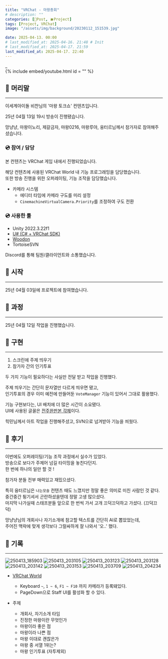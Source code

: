 ```yaml
---
title: "VRChat - 마왕총회"
# description: ""
categories: [📀Post, 🫐Project]
tags: [Project, VRChat]
image: "/assets/img/background/20230112_151539.jpg"

date: 2025-04-13. 00:00
# last_modified_at: 2025-04-16. 21:48 # Init
# last_modified_at: 2025-04-17. 21:59
last_modified_at: 2025-04-17. 22:40
---
```


_  
{% include embed/youtube.html id = "" %}

## 📀 머리말

---

이세계아이돌 비챤님의 '마왕 토크쇼' 컨텐츠입니다.  

25년 04월 13일 19시 방송이 진행됐습니다.  

망냥냥, 마왕이노리, 제갈금자, 마왕0216, 마왕루야, 웅터르님께서 참가자로 참여해주셨습니다.  

### 💿 참여 / 담당

본 컨텐츠는 VRChat 게임 내에서 진행되었습니다.  

해당 컨텐츠에 사용된 VRChat World 내 기능 프로그래밍을 담당했습니다.  
또한 방송 진행을 위한 오퍼레이팅, 기능 조작을 담당했습니다.  

- 카메라 시스템
  - 에디터 타임에 카메라 구도를 미리 설정
  - `CinemachineVirtualCamera.Priority`를 조정하여 구도 전환

### 💿 사용한 툴

- Unity 2022.3.22f1
- [U# (C# + VRChat SDK)](https://udonsharp.docs.vrchat.com/)
- [Woodon](https://github.com/wrchat/Woodon)
- TortoiseSVN

Discord를 통해 팀원/클라이언트와 소통했습니다.  

## 📀 시작

---

25년 04월 03일에 프로젝트에 참여했습니다.  

## 📀 과정

---

25년 04월 12일 작업을 진행했습니다.  

## 📀 구현

---

1. 스크린에 주제 띄우기
2. 참가자 간의 인기투표

두 가지 기능이 필요하다는 사실만 전달 받고 작업을 진행했다.  

주제 띄우기는 간단히 문자열만 다르게 띄우면 됐고,  
인기투표의 경우 이미 예전에 만들어둔 `VoteManager` 기능이 있어서 그대로 활용했다.  

기능 구현보다는, UI 배치에 더 많은 시간이 소요됐다.  
UI에 사용된 글꼴은 [전주완판본 각체](https://noonnu.cc/font_page/625)이다.  

힉민님께서 아트 작업을 진행해주셨고, SVN으로 넘겨받아 기능을 씌웠다.  

## 📀 후기

---

이번에도 오퍼레이팅/기능 조작 과정에서 실수가 있었다.  
방송으로 보다가 주제어 넘길 타이밍을 놓친다던지.  
한 번에 하나의 일만 할 것 !  

참가자 분들 전부 매력있고 재밌으셨다.  

특히 융터르님은 `나는모솔` 컨텐츠 때도 느꼈지만 정말 좋은 의미로 미친 사람인 것 같다.  
중간중간 튕기셔서 곤란하셨을텐데 정말 고생 많으셨다.  
마지막 나가실때 스태프분들 앞으로 한 번씩 가서 고개 끄덕끄덕하고 가셨다. (끄덕끄덕)  

망냥냥님의 개회사나 자기소개에 참고할 텍스트를 간단히 AI로 뽑았었는데,  
주어진 맥락에 맞게 생각보다 그럴싸하게 잘 나와서 '오..' 했다.  

## 📀 기록

---

![250413_185903](/assets/project/MawangAssemble/250413_185903.png)
![250413_203105](/assets/project/MawangAssemble/250413_203105.png)
![250413_203123](/assets/project/MawangAssemble/250413_203123.png)
![250413_203128](/assets/project/MawangAssemble/250413_203128.png)
![250413_203142](/assets/project/MawangAssemble/250413_203142.png)
![250413_203153](/assets/project/MawangAssemble/250413_203153.png)
![250413_203709](/assets/project/MawangAssemble/250413_203709.png)
![250413_204234](/assets/project/MawangAssemble/250413_204234.png)

- [VRChat World](https://vrchat.com/home/world/wrld_8b9325e4-cc81-4f2c-b72c-8f105d67d43f/info)
  - Keyboard `~`, `1 ~ 6`, `F1 ~ F10` 까지 카메라가 등록돼있다.
  - PageDown으로 Staff UI를 활성화 할 수 있다.

- 주제
  - 개회사, 자기소개 타임
  - 진정한 마왕이란 무엇인가
  - 마왕이라 좋은 점
  - 마왕이라 나쁜 점
  - 마왕 이대로 괜찮은가
  - 마왕 중 서열 1위는?
  - 마왕 인기투표 (자투제외)
